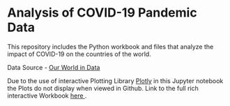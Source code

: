 # Analysis of COVID-19 Pandemic Data

This repository includes the Python workbook and files that analyze the impact of COVID-19 on the countries of the world.

Data Source - <a href = "https://ourworldindata.org/covid-deaths">Our World in Data </a>

Due to the use of interactive Plotting Library <a href="https://plotly.com/">Plotly</a> in this Jupyter notebook the Plots do not display when viewed in Github. Link to the full rich interactive Workbook <a href="https://nbviewer.jupyter.org/github/akhilnas/covid-19/blob/main/covid-dataset-notebook.ipynb" target="_blank"> here </a>. 
